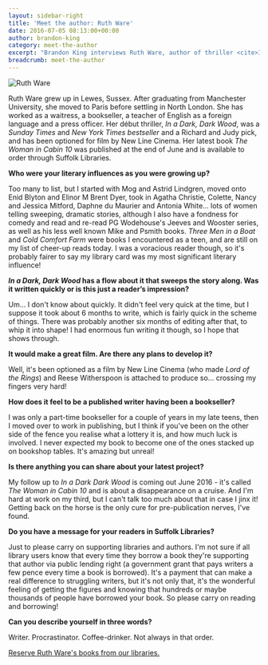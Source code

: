 ```yaml
---
layout: sidebar-right
title: 'Meet the author: Ruth Ware'
date: 2016-07-05 08:13:00+00:00
author: brandon-king
category: meet-the-author
excerpt: "Brandon King interviews Ruth Ware, author of thriller <cite>In a Dark, Dark Wood</cite>."
breadcrumb: meet-the-author
---
```

![Ruth Ware](/images/featured/featured-ruth-ware.jpg)

Ruth Ware grew up in Lewes, Sussex. After graduating from Manchester University, she moved to Paris before settling in North London. She has worked as a waitress, a bookseller, a teacher of English as a foreign language and a press officer. Her début thriller, <cite>In a Dark, Dark Wood</cite>, was a <cite>Sunday Times</cite> and <cite>New York Times bestseller</cite> and a Richard and Judy pick, and has been optioned for film by New Line Cinema. Her latest book <cite>The Woman in Cabin 10</cite> was published at the end of June and is available to order through Suffolk Libraries.

**Who were your literary influences as you were growing up?**

Too many to list, but I started with Mog and Astrid Lindgren, moved onto Enid Blyton and Elinor M Brent Dyer, took in Agatha Christie, Colette, Nancy and Jessica Mitford, Daphne du Maurier and Antonia White... lots of women telling sweeping, dramatic stories, although I also have a fondness for comedy and read and re-read PG Wodehouse's Jeeves and Wooster series, as well as his less well known Mike and Psmith books. <cite>Three Men in a Boat</cite> and <cite>Cold Comfort Farm</cite> were books I encountered as a teen, and are still on my list of cheer-up reads today. I was a voracious reader though, so it's probably fairer to say my library card was my most significant literary influence!

**<cite>In a Dark, Dark Wood</cite> has a flow about it that sweeps the story along. Was it written quickly or is this just a reader’s impression?**

Um... I don't know about quickly. It didn't feel very quick at the time, but I suppose it took about 6 months to write, which is fairly quick in the scheme of things. There was probably another six months of editing after that, to whip it into shape! I had enormous fun writing it though, so I hope that shows through.

**It would make a great film. Are there any plans to develop it?**

Well, it's been optioned as a film by New Line Cinema (who made <cite>Lord of the Rings</cite>) and Reese Witherspoon is attached to produce so... crossing my fingers very hard!

**How does it feel to be a published writer having been a bookseller?**

I was only a part-time bookseller for a couple of years in my late teens, then I moved over to work in publishing, but I think if you've been on the other side of the fence you realise what a lottery it is, and how much luck is involved. I never expected my book to become one of the ones stacked up on bookshop tables. It's amazing but unreal!

**Is there anything you can share about your latest project?**

My follow up to <cite>In a Dark Dark Wood</cite> is coming out June 2016 - it's called <cite>The Woman in Cabin 10</cite> and is about a disappearance on a cruise. And I'm hard at work on my third, but I can't talk too much about that in case I jinx it! Getting back on the horse is the only cure for pre-publication nerves, I've found.

**Do you have a message for your readers in Suffolk Libraries?**

Just to please carry on supporting libraries and authors. I'm not sure if all library users know that every time they borrow a book they're supporting that author via public lending right (a government grant that pays writers a few pence every time a book is borrowed). It's a payment that can make a real difference to struggling writers, but it's not only that, it's the wonderful feeling of getting the figures and knowing that hundreds or maybe thousands of people have borrowed your book. So please carry on reading and borrowing!

**Can you describe yourself in three words?**

Writer. Procrastinator. Coffee-drinker. Not always in that order.

[Reserve Ruth Ware's books from our libraries.](http://suffolk.spydus.co.uk/cgi-bin/spydus.exe/ENQ/OPAC/BIBENQ/1688430?QRY=CAUBIB%3C%20IRN(55909609)&QRYTEXT=Ware%2C%20Ruth)

